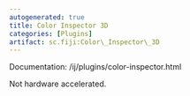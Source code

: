 ```yaml
---
autogenerated: true
title: Color Inspector 3D
categories: [Plugins]
artifact: sc.fiji:Color\_Inspector\_3D
---
```


Documentation: /ij/plugins/color-inspector.html

Not hardware accelerated.


